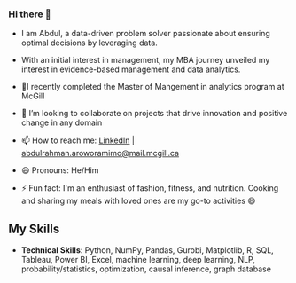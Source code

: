 
### Hi there 👋


- I am Abdul, a data-driven problem solver passionate about ensuring optimal decisions by leveraging data.
- With an initial interest in management, my MBA journey unveiled my interest in evidence-based management and data analytics. 
- 🌱I recently completed the Master of Mangement in analytics program at McGill
- 👯 I’m looking to collaborate on projects that drive innovation and positive change in any domain

- 📫 How to reach me: [LinkedIn](https://linkedin.com/in/abdularo) | abdulrahman.aroworamimo@mail.mcgill.ca
- 😄 Pronouns: He/Him
- ⚡ Fun fact: I'm an enthusiast of fashion, fitness, and nutrition. Cooking and sharing my meals with loved ones are my go-to activities 😄


## My Skills

- **Technical Skills**: Python, NumPy, Pandas, Gurobi, Matplotlib, R, SQL, Tableau, Power BI, Excel, machine learning, deep learning, NLP, probability/statistics, optimization, causal inference, graph database
  
